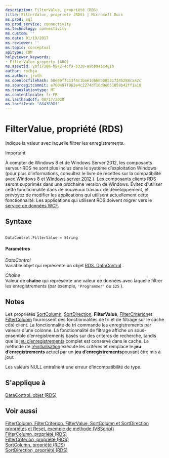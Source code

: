 ```yaml
---
description: FilterValue, propriété (RDS)
title: FilterValue, propriété (RDS) | Microsoft Docs
ms.prod: sql
ms.prod_service: connectivity
ms.technology: connectivity
ms.custom: ''
ms.date: 01/19/2017
ms.reviewer: ''
ms.topic: conceptual
apitype: COM
helpviewer_keywords:
- FilterValue property [ADO]
ms.assetid: 28f17186-b842-4cf9-b320-a9bb941c481b
author: rothja
ms.author: jroth
ms.openlocfilehash: b8e80ffc13f4c1bae1d668bb85317345288caa2c
ms.sourcegitcommit: e700497f962e4c2274df16d9e651059b42ff1a10
ms.translationtype: MT
ms.contentlocale: fr-FR
ms.lasthandoff: 08/17/2020
ms.locfileid: "88438981"
---
```

# <a name="filtervalue-property-rds"></a>FilterValue, propriété (RDS)
Indique la valeur avec laquelle filtrer les enregistrements.  
  
> [!IMPORTANT]
>  À compter de Windows 8 et de Windows Server 2012, les composants serveur RDS ne sont plus inclus dans le système d’exploitation Windows (pour plus d’informations, consultez le livre de recettes sur la compatibilité avec Windows 8 et [Windows server 2012](https://www.microsoft.com/download/details.aspx?id=27416) ). Les composants clients RDS seront supprimés dans une prochaine version de Windows. Évitez d'utiliser cette fonctionnalité dans de nouveaux travaux de développement, et prévoyez de modifier les applications qui utilisent actuellement cette fonctionnalité. Les applications qui utilisent RDS doivent migrer vers le [service de données WCF](https://go.microsoft.com/fwlink/?LinkId=199565).  
  
## <a name="syntax"></a>Syntaxe  
  
```  
  
DataControl.FilterValue = String  
```  
  
#### <a name="parameters"></a>Paramètres  
 *DataControl*  
 Variable objet qui représente un objet [RDS. DataControl](../../../ado/reference/rds-api/datacontrol-object-rds.md) .  
  
 *Chaîne*  
 Valeur de **chaîne** qui représente une valeur de données avec laquelle filtrer les enregistrements (par exemple, `'Programmer'` ou `125` ).  
  
## <a name="remarks"></a>Notes  
 Les propriétés [SortColumn](../../../ado/reference/rds-api/sortcolumn-property-rds.md), [SortDirection](../../../ado/reference/rds-api/sortdirection-property-rds.md), **FilterValue**, [FilterCriterion](../../../ado/reference/rds-api/filtercriterion-property-rds.md)et [FilterColumn](../../../ado/reference/rds-api/filtercolumn-property-rds.md) fournissent des fonctionnalités de tri et de filtrage sur le cache côté client. La fonctionnalité de tri commande les enregistrements par valeurs d’une colonne. La fonctionnalité de filtrage affiche un sous-ensemble d’enregistrements basés sur des critères de recherche, tandis que le [jeu d’enregistrements](../../../ado/reference/ado-api/recordset-object-ado.md) complet est conservé dans le cache. La méthode de [réinitialisation](../../../ado/reference/rds-api/reset-method-rds.md) exécute les critères et remplace le **jeu d’enregistrements** actuel par un **jeu d’enregistrements**pouvant être mis à jour.  
  
 Les valeurs NULL entraînent une erreur d’incompatibilité de type.  
  
## <a name="applies-to"></a>S'applique à  
 [DataControl, objet (RDS)](../../../ado/reference/rds-api/datacontrol-object-rds.md)  
  
## <a name="see-also"></a>Voir aussi  
 [FilterColumn, FilterCriterion, FilterValue, SortColumn et SortDirection propriétés et Reset, exemple de méthode (VBScript)](../../../ado/reference/rds-api/filter-column-criterion-value-sortcolumn-sortdirection-example-vbscript.md)   
 [FilterColumn, propriété (RDS)](../../../ado/reference/rds-api/filtercolumn-property-rds.md)   
 [FilterCriterion, propriété (RDS)](../../../ado/reference/rds-api/filtercriterion-property-rds.md)   
 [SortColumn, propriété (RDS)](../../../ado/reference/rds-api/sortcolumn-property-rds.md)   
 [SortDirection, propriété (RDS)](../../../ado/reference/rds-api/sortdirection-property-rds.md)






















